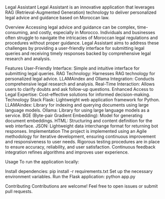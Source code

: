 Legal Assistant
Legal Assistant is an innovative application that leverages RAG (Retrieval-Augmented Generation) technology to deliver personalized legal advice and guidance based on Moroccan law.

Overview
Accessing legal advice and guidance can be complex, time-consuming, and costly, especially in Morocco. Individuals and businesses often struggle to navigate the intricacies of Moroccan legal regulations and procedures without proper guidance. Legal Assistant aims to address these challenges by providing a user-friendly interface for submitting legal queries and receiving timely responses backed by comprehensive legal research and analysis.

Features
User-Friendly Interface: Simple and intuitive interface for submitting legal queries.
RAG Technology: Harnesses RAG technology for personalized legal advice.
LLAMAindex and Ollama Integration: Conducts comprehensive legal research and analysis.
Real-Time Interaction: Allows users to clarify doubts and ask follow-up questions.
Enhanced Access to Legal Expertise: Cost-effective solutions for informed decision-making.
Technology Stack
Flask: Lightweight web application framework for Python.
LLAMAindex: Library for indexing and querying documents using large language models.
Ollama: Library for using large language models as a service.
BGE (Byte-pair Gradient Embedding): Model for generating document embeddings.
HTML: Structuring and content definition for the web interface.
JSON: Lightweight data interchange format for returning bot responses.
Implementation
The project is implemented using an Agile methodology for iterative development, ensuring continuous improvement and responsiveness to user needs. Rigorous testing procedures are in place to ensure accuracy, reliability, and user satisfaction. Continuous feedback integration refines algorithms and improves user experience.

Usage
To run the application locally:

Install dependencies: pip install -r requirements.txt
Set up the necessary environment variables.
Run the Flask application: python app.py


Contributing
Contributions are welcome! Feel free to open issues or submit pull requests.
